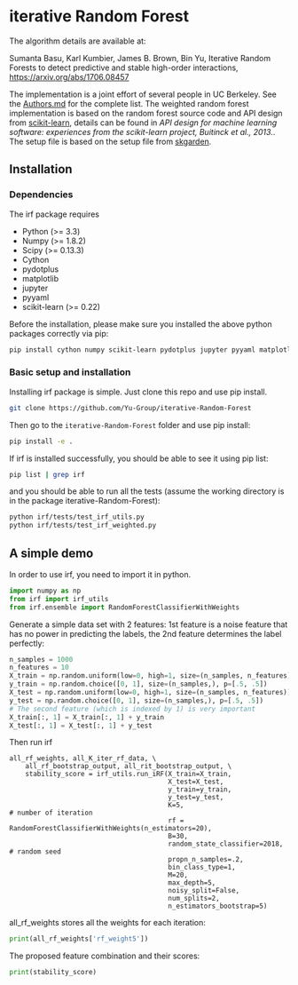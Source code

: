 # iterative Random Forest
The algorithm details are available at: 

Sumanta Basu, Karl Kumbier, James B. Brown, Bin Yu,  Iterative Random Forests to detect predictive and stable high-order interactions, 
<https://arxiv.org/abs/1706.08457>

The implementation is a joint effort of several people in UC Berkeley. See the [Authors.md](Authors.md) for the complete list.
The weighted random forest implementation is based on the random forest source code and API design from [scikit-learn](http://scikit-learn.org/stable/index.html), details can be found in *API design for machine learning software: experiences from the scikit-learn project, Buitinck et al., 2013.*. The setup file is based on the setup file from [skgarden](https://github.com/scikit-garden/scikit-garden/tree/master/skgarden). 

## Installation
### Dependencies
The irf package requires 

- Python (>= 3.3)
- Numpy (>= 1.8.2)
- Scipy (>= 0.13.3)
- Cython
- pydotplus
- matplotlib 
- jupyter 
- pyyaml
- scikit-learn (>= 0.22)

Before the installation, please make sure you installed the above python packages correctly via pip:
```bash
pip install cython numpy scikit-learn pydotplus jupyter pyyaml matplotlib
```
### Basic setup and installation

Installing irf package is simple. Just clone this repo and use pip install.
```bash
git clone https://github.com/Yu-Group/iterative-Random-Forest
```

Then go to the `iterative-Random-Forest` folder and use pip install:
```bash
pip install -e .
```
If irf is installed successfully, you should be able to see it using pip list:
```bash
pip list | grep irf
```
and you should be able to run all the tests (assume the working directory is in the package iterative-Random-Forest):
```bash
python irf/tests/test_irf_utils.py
python irf/tests/test_irf_weighted.py
```
## A simple demo
In order to use irf, you need to import it in python.

```python
import numpy as np
from irf import irf_utils
from irf.ensemble import RandomForestClassifierWithWeights
```
Generate a simple data set with 2 features: 1st feature is a noise feature that has no power in predicting the labels, the 2nd feature determines the label perfectly:
```python
n_samples = 1000
n_features = 10
X_train = np.random.uniform(low=0, high=1, size=(n_samples, n_features))
y_train = np.random.choice([0, 1], size=(n_samples,), p=[.5, .5])
X_test = np.random.uniform(low=0, high=1, size=(n_samples, n_features))
y_test = np.random.choice([0, 1], size=(n_samples,), p=[.5, .5])
# The second feature (which is indexed by 1) is very important
X_train[:, 1] = X_train[:, 1] + y_train
X_test[:, 1] = X_test[:, 1] + y_test
```
Then run irf
```
all_rf_weights, all_K_iter_rf_data, \
    all_rf_bootstrap_output, all_rit_bootstrap_output, \
    stability_score = irf_utils.run_iRF(X_train=X_train,
                                        X_test=X_test,
                                        y_train=y_train,
                                        y_test=y_test,
                                        K=5,                          # number of iteration
                                        rf = RandomForestClassifierWithWeights(n_estimators=20),
                                        B=30,
                                        random_state_classifier=2018, # random seed
                                        propn_n_samples=.2,
                                        bin_class_type=1,
                                        M=20,
                                        max_depth=5,
                                        noisy_split=False,
                                        num_splits=2,
                                        n_estimators_bootstrap=5)
```
all_rf_weights stores all the weights for each iteration:
```python
print(all_rf_weights['rf_weight5'])
```
The proposed feature combination and their scores:
```python
print(stability_score)
```


